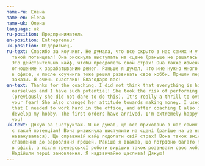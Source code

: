 ```yaml
---
name-ru: Елена
name-en: Elena
name-uk: Олена
language: uk
ru-position: Предприниматель
en-position: Entrepreneur
uk-position: Підприємець
ru-text: Спасибо за коучинг. Не думала, что все скрыто в нас самих и у меня есть
  такой потенциал! Она рискнула выступать на сцене (раньше не решалась на это).
  Это действительно кайф, чтобы преодолеть свой страх! Она также изменила свое
  отношение к зарабатыванию денег. Раньше я думал, что мне нужно много работать
  в офисе, и после коучинга тоже решил развивать свое хобби. Пришли первые
  заказы. Я очень счастлив! Благодарю вас!
en-text: Thanks for the coaching. I did not think that everything is hidden in
  ourselves and I have such potential! She took the risk of performing on stage
  (previously she did not dare to do this). It's really a thrill to overcome
  your fear! She also changed her attitude towards making money. I used to think
  that I needed to work hard in the office, and after coaching I also decided to
  develop my hobby. The first orders have arrived. I'm extremely happy! Thank
  you!
uk-text: Дякую за інструктаж. Я не думав, що все приховано в нас самих і у мене
  є такий потенціал! Вона ризикнула виступити на сцені (раніше на це не
  наважувалася). Це справжній кайф подолати свій страх! Вона також змінила своє
  ставлення до заробляння грошей. Раніше я вважав, що потрібно багато працювати
  в офісі, а після тренерської роботи вирішив також розвивати своє хобі.
  Надійшли перші замовлення. Я надзвичайно щаслива! Дякую!
---
```

